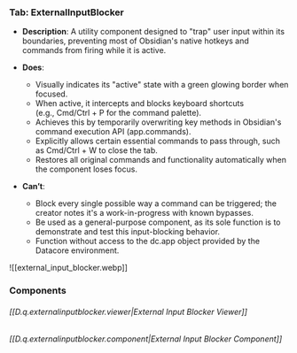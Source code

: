 
### Tab: ExternalInputBlocker

- **Description**: A utility component designed to "trap" user input within its boundaries, preventing most of Obsidian's native hotkeys and commands from firing while it is active.

- **Does**:

    - Visually indicates its "active" state with a green glowing border when focused.
    - When active, it intercepts and blocks keyboard shortcuts (e.g., Cmd/Ctrl + P for the command palette).
    - Achieves this by temporarily overwriting key methods in Obsidian's command execution API (app.commands).
    - Explicitly allows certain essential commands to pass through, such as Cmd/Ctrl + W to close the tab.
    - Restores all original commands and functionality automatically when the component loses focus.

- **Can’t**:
   
    - Block every single possible way a command can be triggered; the creator notes it's a work-in-progress with known bypasses.
    - Be used as a general-purpose component, as its sole function is to demonstrate and test this input-blocking behavior.
    - Function without access to the dc.app object provided by the Datacore environment.


![[external_input_blocker.webp]]




### Components

###### [[D.q.externalinputblocker.viewer|External Input Blocker Viewer]]

###### [[D.q.externalinputblocker.component|External Input Blocker Component]]


